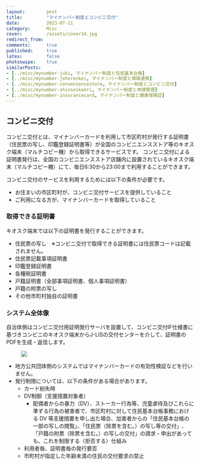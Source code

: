 ```yaml
---
layout:        post
title:         "マイナンバー制度とコンビニ交付"
date:          2023-07-11
category:      Misc
cover:         /assets/cover14.jpg
redirect_from:
comments:      true
published:     true
latex:         false
photoswipe:    true
similarPosts:
- [../misc/mynumber-juki, マイナンバー制度と住民基本台帳]
- [../misc/mynumber-johorenkei, マイナンバー制度と情報連携]
- [../misc/mynumber-conveniencestore, マイナンバー制度とコンビニ交付]
- [../misc/mynumber-shinseikanri, マイナンバー制度と申請管理]
- [../misc/mynumber-insurancecard, マイナンバー制度と健康保険証]
---
```


## コンビニ交付

コンビニ交付とは、マイナンバーカードを利用して市区町村が発行する証明書（住民票の写し、印鑑登録証明書等）が全国のコンビニエンスストア等のキオスク端末（マルチコピー機）から取得できるサービスです。
コンビニ交付による証明書発行は、全国のコンビニエンスストア店舗内に設置されているキオスク端末（マルチコピー機）にて、毎日6:30から23:00まで利用することができます。

コンビニ交付のサービスを利用するためには以下の条件が必要です。
- お住まいの市区町村が、コンビニ交付サービスを提供していること
- ご利用になる方が、マイナンバーカードを取得していること

### 取得できる証明書

キオスク端末では以下の証明書を発行することができます。
- 住民票の写し　※コンビニ交付で取得できる証明書には住民票コードは記載されません。
- 住民票記載事項証明書
- 印鑑登録証明書
- 各種税証明書
- 戸籍証明書（全部事項証明書、個人事項証明書）
- 戸籍の附票の写し
- その他市町村独自の証明書

### システム全体像

自治体側はコンビニ交付用証明発行サーバを設置して、コンビニ交付IF仕様書に基づきコンビニのキオスク端末からJ-LISの交付センターを介して、証明書のPDFを生成・返信します。

<figure>
<img src="{{ site.baseurl }}/media/post/mynumber/mynumber-conveniencestore-1.png" />
</figure>

- 地方公共団体側のシステムではマイナンバーカードの有効性検証などを行いません。
- 発行制限については、以下の条件がある場合があります。
    - カード紛失時
    - DV制御（⽀援措置対象者）
        - 配偶者からの暴⼒（DV）、ストーカー⾏為等、児童虐待及びこれらに準ずる⾏為の被害者で、市区町村に対して住⺠基本台帳事務における DV 等⽀援措置を申し出た場合、加害者からの「住⺠基本台帳の⼀部の写しの閲覧」、「住⺠票（除票を含む。）の写し等の交付」､「⼾籍の附票（除票を含む。）の写しの交付」の請求・申出があっても、これを制限する（拒否する）仕組み
    - 利用者毎、証明書毎の発行要否
    - 市町村が指定した年齢未満の住民の交付要求の禁止
